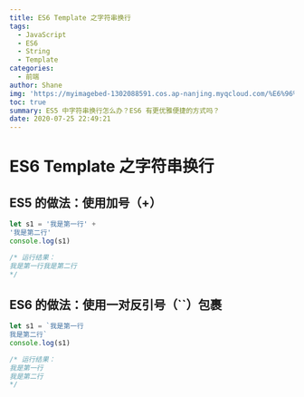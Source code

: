 ```yaml
---
title: ES6 Template 之字符串换行
tags:
  - JavaScript
  - ES6
  - String
  - Template
categories:
  - 前端
author: Shane
img: 'https://myimagebed-1302088591.cos.ap-nanjing.myqcloud.com/%E6%96%87%E7%AB%A0%E7%89%B9%E5%BE%81%E5%9B%BE/39.jpg'
toc: true
summary: ES5 中字符串换行怎么办？ES6 有更优雅便捷的方式吗？
date: 2020-07-25 22:49:21
---
```


# ES6 Template 之字符串换行

## ES5 的做法：使用加号（+）

```javascript
let s1 = '我是第一行' +
'我是第二行'
console.log(s1)

/* 运行结果：
我是第一行我是第二行
*/
```

## ES6 的做法：使用一对反引号（``）包裹

```javascript
let s1 = `我是第一行
我是第二行`
console.log(s1)

/* 运行结果：
我是第一行
我是第二行
*/
```